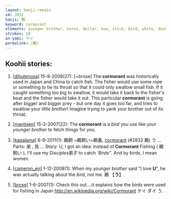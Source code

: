 ```yaml
---
layout: kanji-remain
v4: 2832
kanji: 鵜
keyword: cormorant
elements: younger brother, horns, dollar, bow, stick, bird, white, dove, sun, one, tail feathers
strokes: 18
on-yomi: テイ
permalink: /鵜/
---
```


## Koohii stories: 

1) [<a href="http://kanji.koohii.com/profile/dihutenosa">dihutenosa</a>] 15-8-2008(27): [+brose] The<strong> cormorant</strong> was historically used in Japan and China to catch fish. The fisher would use some rope or something to tie its throat so that it could only swallow small fish. If it caught something too big to swallow, it would take it back to the fisher&#039;s boat and the fisher would take it out. This particular<strong> cormorant</strong> is going after bigger and bigger prey - but one day it goes too far, and tries to swallow your <em>little brother</em>! Imagine trying to yank your brother out of its throat.

2) [<a href="http://kanji.koohii.com/profile/mantixen">mantixen</a>] 15-3-2007(22): The<strong> cormorant</strong> is a <em>bird</em> you use like your <em>younger brother</em> to fetch things for you.

3) [<a href="http://kanji.koohii.com/profile/kapalama">kapalama</a>] 6-9-2011(1): 鵜飼 =鵜飼い=鵜養, <a href="../v4/2832.html">cormorant</a> (#2832 鵜) う ... Parts: 弟 , 鳥 ... Story: U, I got an idea: instead of<strong> Cormorant</strong> Fishing ( 鵜飼い ), I&#039;ll use my <em>Disciples</em>弟子 to catch <em>&#039;Birds&quot;</em>. And by birds, I mean women.

4) [<a href="http://kanji.koohii.com/profile/cameron_en">cameron_en</a>] 1-12-2008(1): When my <em>younger brother</em> said &quot;I love <strong>U</strong>&quot;, he was actually talking about the <em>bird</em>, not me. 鵜 【<strong>う</strong>】.

5) [<a href="http://kanji.koohii.com/profile/brose">brose</a>] 1-6-2007(1): Check this out....it explains how the birds were used for fishing in Japan <a href="http://en.wikipedia.org/wiki/Cormorant">http://en.wikipedia.org/wiki/Cormorant</a> テイ ダイ う.

